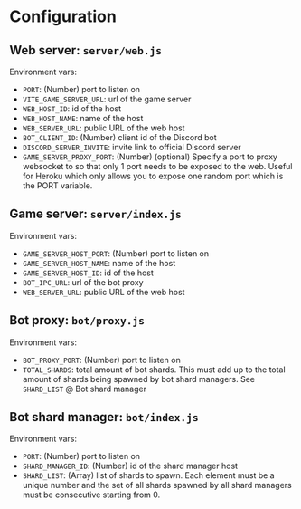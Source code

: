 # Configuration

## Web server: `server/web.js`

Environment vars:

- `PORT`: (Number) port to listen on
- `VITE_GAME_SERVER_URL`: url of the game server
- `WEB_HOST_ID`: id of the host
- `WEB_HOST_NAME`: name of the host
- `WEB_SERVER_URL`: public URL of the web host
- `BOT_CLIENT_ID`: (Number) client id of the Discord bot
- `DISCORD_SERVER_INVITE`: invite link to official Discord server
- `GAME_SERVER_PROXY_PORT`: (Number) (optional) Specify a port to proxy websocket to so that only 1 port needs to be exposed to the web. Useful for Heroku which only allows you to expose one random port which is the PORT variable.

## Game server: `server/index.js`

Environment vars:

- `GAME_SERVER_HOST_PORT`: (Number) port to listen on
- `GAME_SERVER_HOST_NAME`: name of the host
- `GAME_SERVER_HOST_ID`: id of the host
- `BOT_IPC_URL`: url of the bot proxy
- `WEB_SERVER_URL`: public URL of the web host

## Bot proxy: `bot/proxy.js`

Environment vars:

- `BOT_PROXY_PORT`: (Number) port to listen on
- `TOTAL_SHARDS`: total amount of bot shards. This must add up to the total amount of shards being spawned by bot shard managers. See `SHARD_LIST` @ Bot shard manager

## Bot shard manager: `bot/index.js`

Environment vars:

- `PORT`: (Number) port to listen on
- `SHARD_MANAGER_ID`: (Number) id of the shard manager host
- `SHARD_LIST`: (Array<Number>) list of shards to spawn. Each element must be a unique number and the set of all shards spawned by all shard managers must be consecutive starting from 0.
